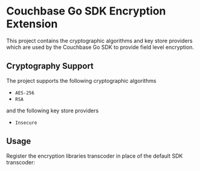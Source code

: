 # Couchbase Go SDK Encryption Extension #

This project contains the cryptographic algorithms and key store providers which are
used by the Couchbase Go SDK to provide field level encryption.


## Cryptography Support ##

The project supports the following cryptographic algorithms

* `AES-256`
* `RSA`

and the following key store providers

* `Insecure`

## Usage ##
Register the encryption libraries transcoder in place of the default SDK transcoder:
```javascript

```

